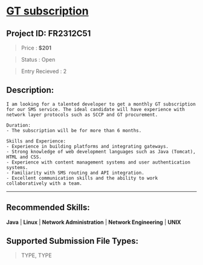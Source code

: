 
# [GT subscription ](https://www.freelancer.com/contest/gt-subscription-2347372)
## Project ID: FR2312C51
> Price : **$201**

> Status : Open

> Entry Recieved : 2

## Description:
```
I am looking for a talented developer to get a monthly GT subscription for our SMS service. The ideal candidate will have experience with network layer protocols such as SCCP and GT procurement.

Duration:
- The subscription will be for more than 6 months.

Skills and Experience:
- Experience in building platforms and integrating gateways.
- Strong knowledge of web development languages such as Java (Tomcat), HTML and CSS.
- Experience with content management systems and user authentication systems.
- Familiarity with SMS routing and API integration.
- Excellent communication skills and the ability to work collaboratively with a team.

```
---

## Recommended Skills:

**Java** | **Linux** | **Network Administration** | **Network Engineering** | **UNIX** 


## Supported Submission File Types:

> TYPE, TYPE 
